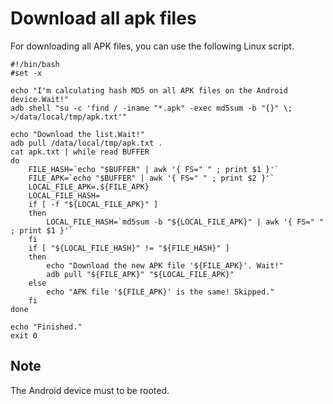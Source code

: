 # Download all apk files #

For downloading all APK files, you can use the following Linux script.

```
#!/bin/bash
#set -x

echo "I'm calculating hash MD5 on all APK files on the Android device.Wait!"
adb shell "su -c 'find / -iname "*.apk" -exec md5sum -b "{}" \; >/data/local/tmp/apk.txt'"

echo "Download the list.Wait!"
adb pull /data/local/tmp/apk.txt .
cat apk.txt | while read BUFFER
do 
    FILE_HASH=`echo "$BUFFER" | awk '{ FS=" " ; print $1 }'`
    FILE_APK=`echo "$BUFFER" | awk '{ FS=" " ; print $2 }'`
    LOCAL_FILE_APK=.${FILE_APK}
    LOCAL_FILE_HASH=
    if [ -f "${LOCAL_FILE_APK}" ]
    then
        LOCAL_FILE_HASH=`md5sum -b "${LOCAL_FILE_APK}" | awk '{ FS=" " ; print $1 }'`
    fi 
    if [ "${LOCAL_FILE_HASH}" != "${FILE_HASH}" ]
    then
        echo "Download the new APK file '${FILE_APK}'. Wait!"
        adb pull "${FILE_APK}" "${LOCAL_FILE_APK}"
    else
        echo "APK file '${FILE_APK}' is the same! Skipped."
    fi
done

echo "Finished."
exit 0

```

## Note ##

The Android device must to be rooted.